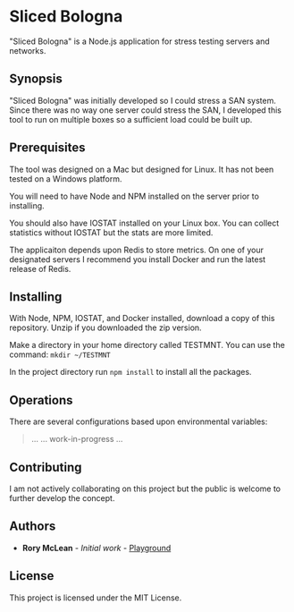 # Sliced Bologna

"Sliced Bologna" is a Node.js application for stress testing servers and networks.

## Synopsis

"Sliced Bologna" was initially developed so I could stress a SAN system. Since there was no way one server could stress the SAN, I developed this tool to run on multiple boxes so a sufficient load could be built up. 

## Prerequisites

The tool was designed on a Mac but designed for Linux. It has not been tested on a Windows platform.

You will need to have Node and NPM installed on the server prior to installing. 

You should also have IOSTAT installed on your Linux box. You can collect statistics without IOSTAT but the stats are more limited. 

The applicaiton depends upon Redis to store metrics. On one of your designated servers I recommend you install Docker and run the latest release of Redis. 

## Installing

With Node, NPM, IOSTAT, and Docker installed, download a copy of this repository. Unzip if you downloaded the zip version.

Make a directory in your home directory called TESTMNT. You can use the command:
`mkdir ~/TESTMNT`

In the project directory run `npm install` to install all the packages.

## Operations

There are several configurations based upon environmental variables:
>...
...
work-in-progress
...

## Contributing

I am not actively collaborating on this project but the public is welcome to further develop the concept.

## Authors

* **Rory McLean** - *Initial work* - [Playground](https://github.com/rorymmclean)

## License

This project is licensed under the MIT License.

